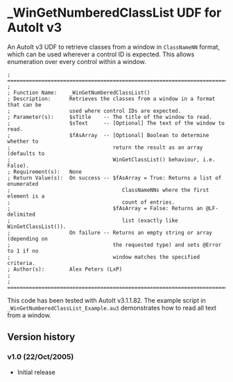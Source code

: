 # _WinGetNumberedClassList UDF for AutoIt v3

An AutoIt v3 UDF to retrieve classes from a window in `ClassNameNN`
format, which can be used wherever a control ID is expected.  This
allows enumeration over every control within a window.

    ; ==============================================================================
    ;
    ; Function Name:    _WinGetNumberedClassList()
    ; Description:      Retrieves the classes from a window in a format that can be
    ;                   used where control IDs are expected.
    ; Parameter(s):     $sTitle    -- The title of the window to read.
    ;                   $sText     -- [Optional] The text of the window to read.
    ;                   $fAsArray  -- [Optional] Boolean to determine whether to
    ;                                 return the result as an array (defaults to
    ;                                 WinGetClassList() behaviour, i.e. False).
    ; Requirement(s):   None
    ; Return Value(s):  On success -- $fAsArray = True: Returns a list of enumerated
    ;                                    ClassNameNNs where the first element is a
    ;                                    count of entries.
    ;                                 $fAsArray = False: Returns an @LF-delimited
    ;                                    list (exactly like WinGetClassList()).
    ;                   On failure -- Returns an empty string or array (depending on
    ;                                 the requested type) and sets @Error to 1 if no
    ;                                 window matches the specified criteria.
    ; Author(s):        Alex Peters (LxP)
    ;
    ; ==============================================================================

This code has been tested with AutoIt v3.1.1.82.  The example script in
`_WinGetNumberedClassList_Example.au3` demonstrates how to read all text
from a window.

## Version history

### v1.0 (22/Oct/2005)

*   Initial release
